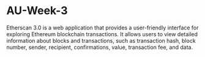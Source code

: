 # AU-Week-3
Etherscan 3.0 is a web application that provides a user-friendly interface for exploring Ethereum blockchain transactions. It allows users to view detailed information about blocks and transactions, such as transaction hash, block number, sender, recipient, confirmations, value, transaction fee, and data.
